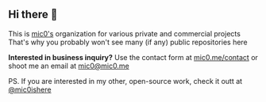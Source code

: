 ## Hi there 👋

This is [mic0's](https://github.com/mic0ishere) organization for various private and commercial projects
<br/>
That's why you probably won't see many (if any) public repositories here

**Interested in business inquiry?**
Use the contact form at [mic0.me/contact](https://mic0.me/contact) or shoot me an email at [mic0@mic0.me](mailto:mic0@mic0.me)

PS. If you are interested in my other, open-source work, check it outt at [@mic0ishere](https://github.com/mic0ishere)
